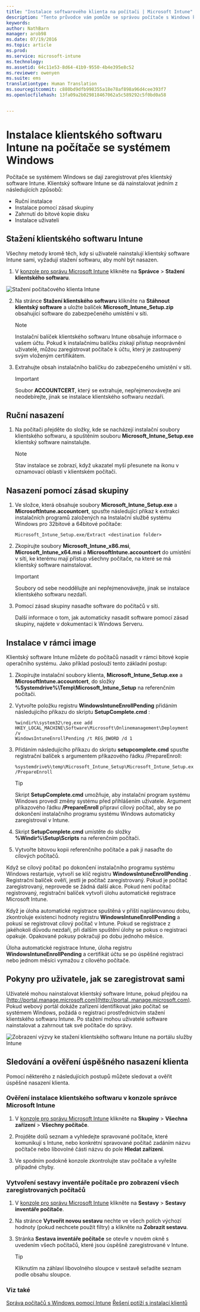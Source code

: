 ```yaml
---
title: "Instalace softwarového klienta na počítači | Microsoft Intune"
description: "Tento průvodce vám pomůže se správou počítače s Windows klientským softwarem Microsoft Intune."
keywords: 
author: NathBarn
manager: arob98
ms.date: 07/19/2016
ms.topic: article
ms.prod: 
ms.service: microsoft-intune
ms.technology: 
ms.assetid: 64c11e53-8d64-41b9-9550-4b4e395e8c52
ms.reviewer: owenyen
ms.suite: ems
translationtype: Human Translation
ms.sourcegitcommit: c880bd9dfb998355a18e78af898a96d4cee393f7
ms.openlocfilehash: 13fa09a2b029818467062a5c589292c5f0bd0a58


---
```


# Instalace klientského softwaru Intune na počítače se systémem Windows
Počítače se systémem Windows se dají zaregistrovat přes klientský software Intune. Klientský software Intune se dá nainstalovat jedním z následujících způsobů:

- Ruční instalace
- Instalace pomocí zásad skupiny
- Zahrnutí do bitové kopie disku
- Instalace uživateli

## Stažení klientského softwaru Intune

Všechny metody kromě těch, kdy si uživatelé nainstalují klientský software Intune sami, vyžadují stažení softwaru, aby mohl být nasazen.

1.  V [konzole pro správu Microsoft Intune](https://manage.microsoft.com/) klikněte na **Správce** &gt; **Stažení klientského softwaru**.

  ![Stažení počítačového klienta Intune](../media/pc-sa-client-download.png)

2.  Na stránce **Stažení klientského softwaru** klikněte na **Stáhnout klientský software** a uložte balíček **Microsoft_Intune_Setup.zip** obsahující software do zabezpečeného umístění v síti.

    > [!NOTE]
    > Instalační balíček klientského softwaru Intune obsahuje informace o vašem účtu. Pokud k instalačnímu balíčku získají přístup neoprávnění uživatelé, můžou zaregistrovat počítače k účtu, který je zastoupený svým vloženým certifikátem.

3.  Extrahujte obsah instalačního balíčku do zabezpečeného umístění v síti.

    > [!IMPORTANT]
    > Soubor **ACCOUNTCERT**, který se extrahuje, nepřejmenovávejte ani neodebírejte, jinak se instalace klientského softwaru nezdaří.

## Ruční nasazení

1.  Na počítači přejděte do složky, kde se nacházejí instalační soubory klientského softwaru, a spuštěním souboru **Microsoft_Intune_Setup.exe** klientský software nainstalujte.

    > [!NOTE]
    > Stav instalace se zobrazí, když ukazatel myši přesunete na ikonu v oznamovací oblasti v klientském počítači.

## Nasazení pomocí zásad skupiny

1.  Ve složce, která obsahuje soubory **Microsoft_Intune_Setup.exe** a **MicrosoftIntune.accountcert**, spusťte následující příkaz k extrakci instalačních programů založených na Instalační službě systému Windows pro 32bitové a 64bitové počítače:

    ```
    Microsoft_Intune_Setup.exe/Extract <destination folder>
    ```

2.  Zkopírujte soubory **Microsoft_Intune_x86.msi**, **Microsoft_Intune_x64.msi** a **MicrosoftIntune.accountcert** do umístění v síti, ke kterému mají přístup všechny počítače, na které se má klientský software nainstalovat.

    > [!IMPORTANT]
    > Soubory od sebe neoddělujte ani nepřejmenovávejte, jinak se instalace klientského softwaru nezdaří.

3.  Pomocí zásad skupiny nasaďte software do počítačů v síti.

    Další informace o tom, jak automaticky nasadit software pomocí zásad skupiny, najdete v dokumentaci k Windows Serveru.

## Instalace v rámci image
Klientský software Intune můžete do počítačů nasadit v rámci bitové kopie operačního systému. Jako příklad poslouží tento základní postup:

1.  Zkopírujte instalační soubory klienta, **Microsoft_Intune_Setup.exe** a **MicrosoftIntune.accountcert**, do složky **%Systemdrive%\Temp\Microsoft_Intune_Setup** na referenčním počítači.

2.  Vytvořte položku registru **WindowsIntuneEnrollPending** přidáním následujícího příkazu do skriptu **SetupComplete.cmd** :

    ```
    %windir%\system32\reg.exe add HKEY_LOCAL_MACHINE\Software\Microsoft\Onlinemanagement\Deployment /v
    WindowsIntuneEnrollPending /t REG_DWORD /d 1
    ```

3.  Přidáním následujícího příkazu do skriptu **setupcomplete.cmd** spusťte registrační balíček s argumentem příkazového řádku /PrepareEnroll:

    ```
    %systemdrive%\temp\Microsoft_Intune_Setup\Microsoft_Intune_Setup.exe /PrepareEnroll
    ```
    > [!TIP]
    > Skript **SetupComplete.cmd** umožňuje, aby instalační program systému Windows provedl změny systému před přihlášením uživatele. Argument příkazového řádku **/PrepareEnroll** připraví cílový počítač, aby se po dokončení instalačního programu systému Windows automaticky zaregistroval v Intune.

4.  Skript **SetupComplete.cmd** umístěte do složky **%Windir%\Setup\Scripts** na referenčním počítači.

5.  Vytvořte bitovou kopii referenčního počítače a pak ji nasaďte do cílových počítačů.

Když se cílový počítač po dokončení instalačního programu systému Windows restartuje, vytvoří se klíč registru **WindowsIntuneEnrollPending** . Registrační balíček ověří, jestli je počítač zaregistrovaný. Pokud je počítač zaregistrovaný, neprovede se žádná další akce. Pokud není počítač registrovaný, registrační balíček vytvoří úlohu automatické registrace Microsoft Intune.

Když je úloha automatické registrace spuštěná v příští naplánovanou dobu, zkontroluje existenci hodnoty registru **WindowsIntuneEnrollPending** a pokusí se registrovat cílový počítač v Intune. Pokud se registrace z jakéhokoli důvodu nezdaří, při dalším spuštění úlohy se pokus o registraci opakuje. Opakované pokusy pokračují po dobu jednoho měsíce.

Úloha automatické registrace Intune, úloha registru **WindowsIntuneEnrollPending** a certifikát účtu se po úspěšné registraci nebo jednom měsíci vymažou z cílového počítače.

## Pokyny pro uživatele, jak se zaregistrovat sami

Uživatelé mohou nainstalovat klientský software Intune, pokud přejdou na [http://portal.manage.microsoft.com](http://portal..manage.microsoft.com). Pokud webový portál dokáže zařízení identifikovat jako počítač se systémem Windows, požádá o registraci prostřednictvím stažení klientského softwaru Intune. Po stažení mohou uživatelé software nainstalovat a zahrnout tak své počítače do správy.

![Zobrazení výzvy ke stažení klientského softwaru Intune na portálu služby Intune](../media/software-client-download.png)

## Sledování a ověření úspěšného nasazení klienta
Pomocí některého z následujících postupů můžete sledovat a ověřit úspěšné nasazení klienta.

### Ověření instalace klientského softwaru v konzole správce Microsoft Intune

1.  V [konzole pro správu Microsoft Intune](https://manage.microsoft.com/) klikněte na **Skupiny** &gt; **Všechna zařízení** &gt; **Všechny počítače**.

2.  Projděte dolů seznam a vyhledejte spravované počítače, které komunikují s Intune, nebo konkrétní spravované počítač zadáním názvu počítače nebo libovolné části názvu do pole **Hledat zařízení**.

3.  Ve spodním podokně konzole zkontrolujte stav počítače a vyřešte případné chyby.

### Vytvoření sestavy inventáře počítače pro zobrazení všech zaregistrovaných počítačů

1.  V [konzole pro správu Microsoft Intune](https://manage.microsoft.com/) klikněte na **Sestavy** &gt; **Sestavy inventáře počítače**.

2.  Na stránce **Vytvořit novou sestavu** nechte ve všech polích výchozí hodnoty (pokud nechcete použít filtry) a klikněte na **Zobrazit sestavu**.

3.  Stránka **Sestava inventáře počítače** se otevře v novém okně s uvedením všech počítačů, které jsou úspěšně zaregistrované v Intune.

    > [!TIP]
    > Kliknutím na záhlaví libovolného sloupce v sestavě seřadíte seznam podle obsahu sloupce.


### Viz také
[Správa počítačů s Windows pomocí Intune](manage-windows-pcs-with-microsoft-intune.md)
[Řešení potíží s instalací klientů](../troubleshoot/troubleshoot-client-setup-in-microsoft-intune.md)



<!--HONumber=Sep16_HO4-->


